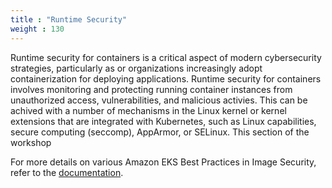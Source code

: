 ```yaml
---
title : "Runtime Security"
weight : 130
---
```


Runtime security for containers is a critical aspect of modern cybersecurity strategies, particularly as or organizations increasingly adopt containerization for deploying applications. Runtime security for containers involves monitoring and protecting running container instances from unauthorized access, vulnerabilities, and malicious activies. This can be achived with a number of mechanisms in the Linux kernel or kernel extensions that are integrated with Kubernetes, such as Linux capabilities, secure computing (seccomp), AppArmor, or SELinux. This section of the workshop 

For more details on various Amazon EKS Best Practices in Image Security, refer to the [documentation](https://aws.github.io/aws-eks-best-practices/security/docs/runtime/).